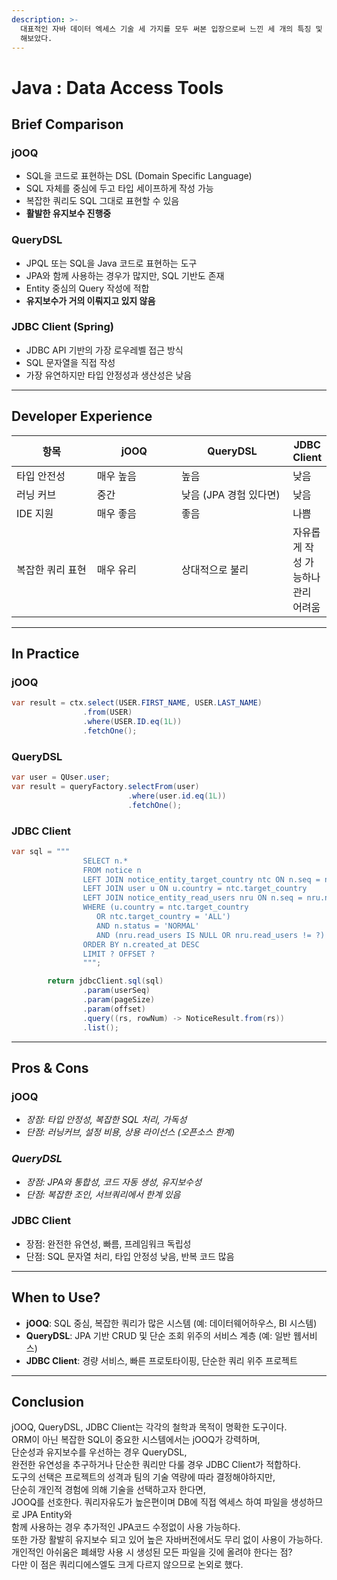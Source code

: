 ```yaml
---
description: >-
  대표적인 자바 데이터 엑세스 기술 세 가지를 모두 써본 입장으로써 느낀 세 개의 특징 및 개인적으로 가장 추천하는 기술에 대해 포스팅
  해보았다.
---
```


# Java : Data Access Tools

## Brief Comparison

### **jOOQ**

* SQL을 코드로 표현하는 DSL (Domain Specific Language)
* SQL 자체를 중심에 두고 타입 세이프하게 작성 가능
* 복잡한 쿼리도 SQL 그대로 표현할 수 있음
* **활발한 유지보수 진행중**

### **QueryDSL**

* JPQL 또는 SQL을 Java 코드로 표현하는 도구
* JPA와 함께 사용하는 경우가 많지만, SQL 기반도 존재
* Entity 중심의 Query 작성에 적합
* **유지보수가 거의 이뤄지고 있지 않음**

### **JDBC Client (Spring)**

* JDBC API 기반의 가장 로우레벨 접근 방식
* SQL 문자열을 직접 작성
* 가장 유연하지만 타입 안정성과 생산성은 낮음

***

## Developer Experience

<table><thead><tr><th width="135.640625">항목</th><th width="139.8125">jOOQ</th><th width="183.875">QueryDSL</th><th>JDBC Client</th></tr></thead><tbody><tr><td>타입 안전성</td><td>매우 높음</td><td>높음</td><td>낮음</td></tr><tr><td>러닝 커브</td><td>중간</td><td>낮음 (JPA 경험 있다면)</td><td>낮음</td></tr><tr><td>IDE 지원</td><td>매우 좋음</td><td>좋음</td><td>나쁨</td></tr><tr><td>복잡한 쿼리 표현</td><td>매우 유리</td><td>상대적으로 불리</td><td>자유롭게 작성 가능하나 관리 어려움</td></tr></tbody></table>

***

## In Practice

### **jOOQ**

```java
var result = ctx.select(USER.FIRST_NAME, USER.LAST_NAME)
                .from(USER)
                .where(USER.ID.eq(1L))
                .fetchOne();
```

### **QueryDSL**

```java
var user = QUser.user;
var result = queryFactory.selectFrom(user)
                          .where(user.id.eq(1L))
                          .fetchOne();
```

### **JDBC Client**

```java
var sql = """
                SELECT n.*
                FROM notice n
                LEFT JOIN notice_entity_target_country ntc ON n.seq = ntc.notice_entity_seq
                LEFT JOIN user u ON u.country = ntc.target_country 
                LEFT JOIN notice_entity_read_users nru ON n.seq = nru.notice_entity_seq
                WHERE (u.country = ntc.target_country
                   OR ntc.target_country = 'ALL')
                   AND n.status = 'NORMAL'
                   AND (nru.read_users IS NULL OR nru.read_users != ?)
                ORDER BY n.created_at DESC
                LIMIT ? OFFSET ?
                """;

        return jdbcClient.sql(sql)
                .param(userSeq)
                .param(pageSize)
                .param(offset)
                .query((rs, rowNum) -> NoticeResult.from(rs))
                .list();
```

***

## Pros & Cons

### **jOOQ**

* _장점: 타입 안정성, 복잡한 SQL 처리, 가독성_
* _단점: 러닝커브, 설정 비용, 상용 라이선스 (오픈소스 한계)_

### _**QueryDSL**_

* _장점: JPA와 통합성, 코드 자동 생성, 유지보수성_
* _단점: 복잡한 조인, 서브쿼리에서 한계 있음_

### **JDBC Client**

* 장점: 완전한 유연성, 빠름, 프레임워크 독립성
* 단점: SQL 문자열 처리, 타입 안정성 낮음, 반복 코드 많음

***

## When to Use?

* **jOOQ**: SQL 중심, 복잡한 쿼리가 많은 시스템 (예: 데이터웨어하우스, BI 시스템)
* **QueryDSL**: JPA 기반 CRUD 및 단순 조회 위주의 서비스 계층 (예: 일반 웹서비스)
* **JDBC Client**: 경량 서비스, 빠른 프로토타이핑, 단순한 쿼리 위주 프로젝트

***

## Conclusion

jOOQ, QueryDSL, JDBC Client는 각각의 철학과 목적이 명확한 도구이다.  \
ORM이 아닌 복잡한 SQL이 중요한 시스템에서는 jOOQ가 강력하며, \
단순성과 유지보수를 우선하는 경우 QueryDSL, \
완전한 유연성을 추구하거나 단순한 쿼리만 다룰 경우 JDBC Client가 적합하다.\
도구의 선택은 프로젝트의 성격과 팀의 기술 역량에 따라 결정해야하지만, \
단순히 개인적 경험에 의해 기술을 선택하고자 한다면, \
JOOQ를 선호한다. 쿼리자유도가 높은편이며 DB에 직접 엑세스 하여 파일을 생성하므로 JPA Entity와\
함께 사용하는 경우 추가적인 JPA코드 수정없이 사용 가능하다. \
또한 가장 활발히 유지보수 되고 있어 높은 자바버전에서도 무리 없이 사용이 가능하다.\
개인적인 아쉬움은 폐쇄망 사용 시 생성된 모든 파일을 깃에 올려야 한다는 점? \
다만 이 점은 쿼리디에스엘도 크게 다르지 않으므로 논외로 했다.
